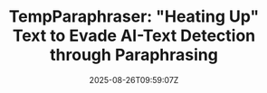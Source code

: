 ---
title: 'TempParaphraser: "Heating Up" Text to Evade AI-Text Detection through Paraphrasing'
authors:
- Junjie Huang
- Ruiquan Zhang
- Jinsong Su
- Yidong Chen
author_notes:
- 
- 
- 
- 
date: "2025-08-26T09:59:07Z"
publishDate: "2025-08-26T09:59:07Z"
publication_types: [direction4]
publication: "**In Proc. of EMNLP 2025** (CCF-B)"
---